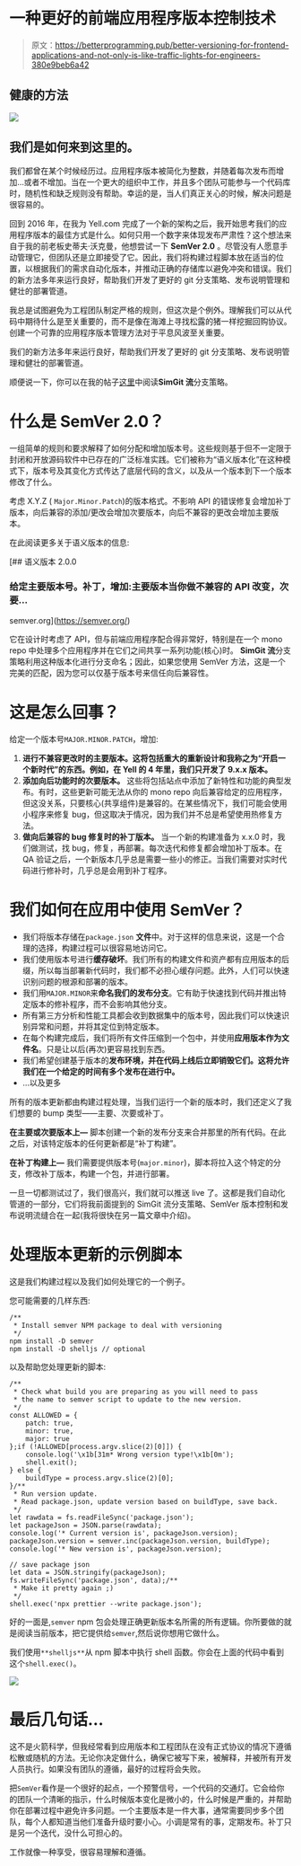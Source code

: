 # 一种更好的前端应用程序版本控制技术

> 原文：<https://betterprogramming.pub/better-versioning-for-frontend-applications-and-not-only-is-like-traffic-lights-for-engineers-380e9beb6a42>

## 健康的方法

![](img/d024dec0b13e517e936f36d290aa6af9.png)

## 我们是如何来到这里的。

我们都曾在某个时候经历过。应用程序版本被简化为整数，并随着每次发布而增加…或者不增加。当在一个更大的组织中工作，并且多个团队可能参与一个代码库时，随机性和缺乏规则没有帮助。幸运的是，当人们真正关心的时候，解决问题是很容易的。

回到 2016 年，在我为 Yell.com 完成了一个新的架构之后，我开始思考我们的应用程序版本的最佳方式是什么。如何只用一个数字来体现发布严肃性？这个想法来自于我的前老板史蒂夫·沃克曼，他想尝试一下 **SemVer 2.0** 。尽管没有人愿意手动管理它，但团队还是立即接受了它。因此，我们将构建过程脚本放在适当的位置，以根据我们的需求自动化版本，并推动正确的存储库以避免冲突和错误。我们的新方法多年来运行良好，帮助我们开发了更好的 git 分支策略、发布说明管理和健壮的部署管道。

我总是试图避免为工程团队制定严格的规则，但这次是个例外。理解我们可以从代码中期待什么是至关重要的，而不是像在海滩上寻找松露的猪一样挖掘回购协议。创建一个可靠的应用程序版本管理方法对于平息风波至关重要。

我们的新方法多年来运行良好，帮助我们开发了更好的 git 分支策略、发布说明管理和健壮的部署管道。

顺便说一下，你可以在我的帖子[这里](https://levelup.gitconnected.com/better-git-branching-strategy-multi-apps-monorepos-and-multiple-teams-in-focus-cd17b56962f2)中阅读**SimGit 流**分支策略。

# 什么是 SemVer 2.0？

一组简单的规则和要求解释了如何分配和增加版本号。这些规则基于但不一定限于封闭和开放源码软件中已存在的广泛标准实践。它们被称为“语义版本化”在这种模式下，版本号及其变化方式传达了底层代码的含义，以及从一个版本到下一个版本修改了什么。

考虑 X.Y.Z ( `Major.Minor.Patch`)的版本格式。不影响 API 的错误修复会增加补丁版本，向后兼容的添加/更改会增加次要版本，向后不兼容的更改会增加主要版本。

在此阅读更多关于语义版本的信息:

 [## 语义版本 2.0.0

### 给定主要版本号。补丁，增加:主要版本当你做不兼容的 API 改变，次要…

semver.org](https://semver.org/) 

它在设计时考虑了 API，但与前端应用程序配合得非常好，特别是在一个 mono repo 中处理多个应用程序并在它们之间共享一系列功能(核心)时。 **SimGit 流**分支策略利用这种版本化进行分支命名；因此，如果您使用 SemVer 方法，这是一个完美的匹配，因为您可以仅基于版本号来信任向后兼容性。

# 这是怎么回事？

给定一个版本号`MAJOR.MINOR.PATCH`，增加:

1.  **进行不兼容更改时的主要版本。这将包括重大的重新设计和我称之为“开启一个新时代”的东西。例如，在 Yell 的 4 年里，我们只开发了 9.x.x 版本。**
2.  **添加向后功能时的次要版本。**
    这些将包括站点中添加了新特性和功能的典型发布。有时，这些更新可能无法从你的 mono repo 向后兼容给定的应用程序，但这没关系，只要核心(共享组件)是兼容的。在某些情况下，我们可能会使用小程序来修复 bug，但这取决于情况，因为我们并不总是希望使用热修复方法。
3.  **做向后兼容的 bug 修复时的补丁版本。**
    当一个新的构建准备为 x.x.0 时，我们做测试，找 bug，修复，再部署。每次迭代和修复都会增加补丁版本。在 QA 验证之后，一个新版本几乎总是需要一些小的修正。当我们需要对实时代码进行修补时，几乎总是会用到补丁程序。

# 我们如何在应用中使用 SemVer？

*   我们将版本存储在`package.json` **文件**中。对于这样的信息来说，这是一个合理的选择，构建过程可以很容易地访问它。
*   我们使用版本号进行**缓存破坏**。我们所有的构建文件和资产都有应用版本的后缀，所以每当部署新代码时，我们都不必担心缓存问题。此外，人们可以快速识别问题的根源和部署的版本。
*   我们用`MAJOR.MINOR`来**命名我们的发布分支**。它有助于快速找到代码并推出特定版本的修补程序，而不会影响其他分支。
*   所有第三方分析和性能工具都会收到数据集中的版本号，因此我们可以快速识别异常和问题，并将其定位到特定版本。
*   在每个构建完成后，我们将所有文件压缩到一个包中，并使用**应用版本作为文件名**。只是让以后(再次)更容易找到东西。
*   我们希望创建基于版本的**发布环境，并在代码上线后立即销毁它们。这将允许我们在一个给定的时间有多个发布在进行中。**
*   …以及更多

所有的版本更新都由构建过程处理，当我们运行一个新的版本时，我们还定义了我们想要的 bump 类型——主要、次要或补丁。

**在主要或次要版本上—** 脚本创建一个新的发布分支来合并那里的所有代码。在此之后，对该特定版本的任何更新都是“补丁构建”。

**在补丁构建上—** 我们需要提供版本号(`major.minor`)，脚本将拉入这个特定的分支，修改补丁版本，构建一个包，并进行部署。

一旦一切都测试过了，我们很高兴，我们就可以推送 live 了。这都是我们自动化管道的一部分，它们将我前面提到的 SimGit 流分支策略、SemVer 版本控制和发布说明流缝合在一起(我将很快在另一篇文章中介绍)。

# 处理版本更新的示例脚本

这是我们构建过程以及我们如何处理它的一个例子。

您可能需要的几样东西:

```
/**
 * Install semver NPM package to deal with versioning
 */
npm install -D semver
npm install -D shelljs // optional
```

以及帮助您处理更新的脚本:

```
/**
 * Check what build you are preparing as you will need to pass
 * the name to semver script to update to the new version.
 */
const ALLOWED = {
    patch: true,
    minor: true,
    major: true
};if (!ALLOWED[process.argv.slice(2)[0]]) {
    console.log('\x1b[31m* Wrong version type!\x1b[0m');
    shell.exit();
} else {
    buildType = process.argv.slice(2)[0];
}/**
 * Run version update.
 * Read package.json, update version based on buildType, save back.
 */
let rawdata = fs.readFileSync('package.json');
let packageJson = JSON.parse(rawdata);
console.log('* Current version is', packageJson.version);
packageJson.version = semver.inc(packageJson.version, buildType);
console.log('* New version is', packageJson.version);

// save package json
let data = JSON.stringify(packageJson);
fs.writeFileSync('package.json', data);/**
 * Make it pretty again ;)
 */
shell.exec('npx prettier --write package.json');
```

好的一面是,`semver` npm 包会处理正确更新版本名所需的所有逻辑。你所要做的就是阅读当前版本，把它提供给`semver`,然后说你想用它做什么。

我们使用`**shelljs**`从 npm 脚本中执行 shell 函数。你会在上面的代码中看到这个`shell.exec()`。

![](img/1e191b4ef88e385744fce28fa82c29c8.png)

# 最后几句话…

这不是火箭科学，但我经常看到应用版本和工程团队在没有正式协议的情况下遵循松散或随机的方法。无论你决定做什么，确保它被写下来，被解释，并被所有开发人员执行。如果没有团队的遵循，最好的过程将会失败。

把`SemVer`看作是一个很好的起点，一个预警信号，一个代码的交通灯。它会给你的团队一个清晰的指示，什么时候版本变化是微小的，什么时候是严重的，并帮助你在部署过程中避免许多问题。一个主要版本是一件大事，通常需要同步多个团队，每个人都知道当他们准备升级时要小心。小调是常有的事，定期发布。补丁只是另一个迭代，没什么可担心的。

工作就像一种享受，很容易理解和遵循。